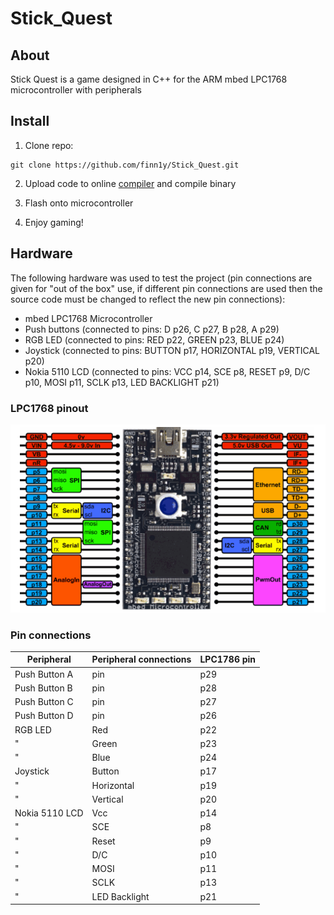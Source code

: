 # Stick_Quest

## About

Stick Quest is a game designed in C++ for the ARM mbed LPC1768 microcontroller with peripherals

## Install

1. Clone repo:
```
git clone https://github.com/finn1y/Stick_Quest.git
```

2. Upload code to online [compiler](https://os.mbed.com/) and compile binary

3. Flash onto microcontroller

4. Enjoy gaming!

## Hardware

The following hardware was used to test the project (pin connections are given for "out of the box" use, if different pin connections are used then the source code must be changed to reflect the new pin connections):
+ mbed LPC1768 Microcontroller
+ Push buttons (connected to pins: D p26, C p27, B p28, A p29)
+ RGB LED (connected to pins: RED p22, GREEN p23, BLUE p24)
+ Joystick (connected to pins: BUTTON p17, HORIZONTAL p19, VERTICAL p20)
+ Nokia 5110 LCD (connected to pins: VCC p14, SCE p8, RESET p9, D/C p10, MOSI p11, SCLK p13, LED BACKLIGHT p21)

### LPC1768 pinout

![Pinout diagram of LPC1768 microcontroller](Microcontroller_image.png)

### Pin connections

Peripheral    | Peripheral connections | LPC1786 pin
--------------|------------------------|--------------
Push Button A | pin                    | p29
Push Button B | pin                    | p28
Push Button C | pin                    | p27
Push Button D | pin                    | p26
RGB LED       | Red                    | p22
"             | Green                  | p23
"             | Blue                   | p24
Joystick      | Button                 | p17
"             | Horizontal             | p19
"             | Vertical               | p20
Nokia 5110 LCD| Vcc                    | p14
"             | SCE                    | p8
"             | Reset                  | p9
"             | D/C                    | p10
"             | MOSI                   | p11
"             | SCLK                   | p13
"             | LED Backlight          | p21

